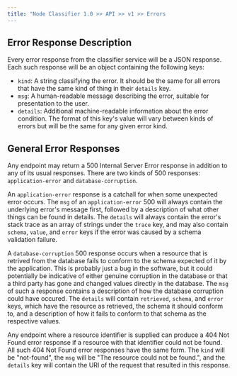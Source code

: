 ```yaml
---
title: "Node Classifier 1.0 >> API >> v1 >> Errors
---
```


## Error Response Description

Every error response from the classifier service will be a JSON response.
Each such response will be an object containing the following keys:

* `kind`: A string classifying the error.
          It should be the same for all errors that have the same kind of thing in their `details` key.
* `msg`: A human-readable message describing the error, suitable for presentation to the user.
* `details`: Additional machine-readable information about the error condition.
             The format of this key's value will vary between kinds of errors but will be the same for any given error kind.

## General Error Responses

Any endpoint may return a 500 Internal Server Error response in addition to any of its usual responses.
There are two kinds of 500 responses: `application-error` and `database-corruption`.

An `application-error` response is a catchall for when some unexpected error occurs.
The `msg` of an `application-error` 500 will always contain the underlying error's message first, followed by a description of what other things can be found in details.
The `details` will always contain the error's stack trace as an array of strings under the `trace` key, and may also contain `schema`, `value`, and `error` keys if the error was caused by a schema validation failure.

A `database-corruption` 500 response occurs when a resource that is retrived from the database fails to conform to the schema expected of it by the application.
This is probably just a bug in the software, but it could potentially be indicative of either genuine corruption in the database or that a third party has gone and changed values directly in the database.
The `msg` of such a response contains a description of how the database corruption could have occured.
The `details` will contain `retrieved`, `schema`, and `error` keys, which have the resource as retrieved, the schema it should conform to, and a description of how it fails to conform to that schema as the respective values.

Any endpoint where a resource identifier is supplied can produce a 404 Not Found error response if a resource with that identifier could not be found.
All such 404 Not Found error responses have the same form.
The `kind` will be "not-found", the `msg` will be "The resource could not be found.", and the `details` key will contain the URI of the request that resulted in this response.

